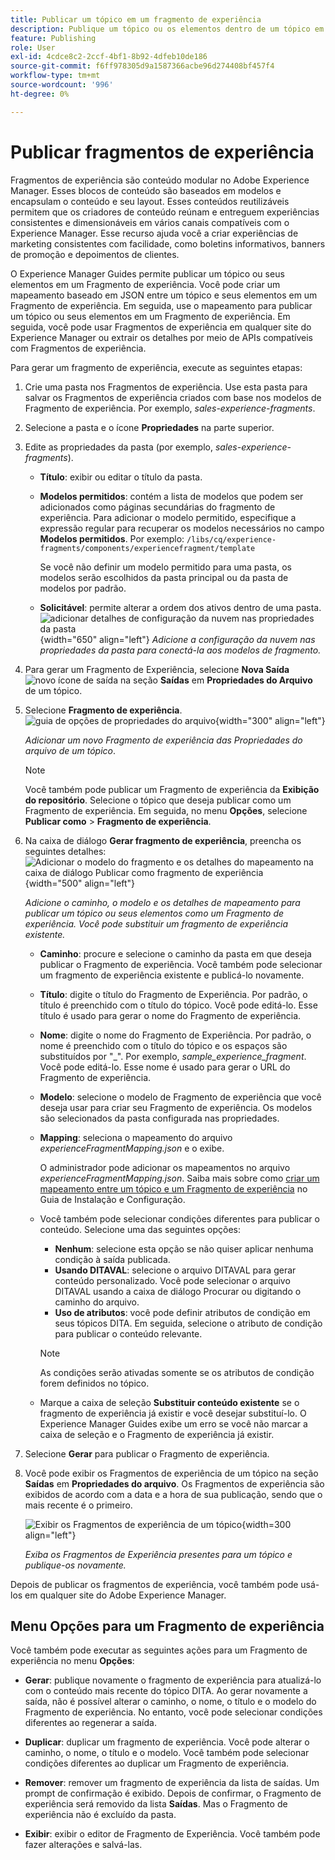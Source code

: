 ```yaml
---
title: Publicar um tópico em um fragmento de experiência
description: Publique um tópico ou os elementos dentro de um tópico em um Fragmento de experiência no AEM Guides.  Saiba como visualizar os Fragmentos de experiência presentes em um tópico e republicá-los.
feature: Publishing
role: User
exl-id: 4cdce8c2-2ccf-4bf1-8b92-4dfeb10de186
source-git-commit: f6ff978305d9a1587366acbe96d274408bf457f4
workflow-type: tm+mt
source-wordcount: '996'
ht-degree: 0%

---
```


# Publicar fragmentos de experiência

Fragmentos de experiência são conteúdo modular no Adobe Experience Manager. Esses blocos de conteúdo são baseados em modelos e encapsulam o conteúdo e seu layout. Esses conteúdos reutilizáveis permitem que os criadores de conteúdo reúnam e entreguem experiências consistentes e dimensionáveis em vários canais compatíveis com o Experience Manager. Esse recurso ajuda você a criar experiências de marketing consistentes com facilidade, como boletins informativos, banners de promoção e depoimentos de clientes.

O Experience Manager Guides permite publicar um tópico ou seus elementos em um Fragmento de experiência. Você pode criar um mapeamento baseado em JSON entre um tópico e seus elementos em um Fragmento de experiência. Em seguida, use o mapeamento para publicar um tópico ou seus elementos em um Fragmento de experiência. Em seguida, você pode usar Fragmentos de experiência em qualquer site do Experience Manager ou extrair os detalhes por meio de APIs compatíveis com Fragmentos de experiência.




Para gerar um fragmento de experiência, execute as seguintes etapas:


1. Crie uma pasta nos Fragmentos de experiência. Use esta pasta para salvar os Fragmentos de experiência criados com base nos modelos de Fragmento de experiência. Por exemplo, *sales-experience-fragments*.
1. Selecione a pasta e o ícone **Propriedades** na parte superior.
1. Edite as propriedades da pasta (por exemplo, *sales-experience-fragments*).


   * **Título**: exibir ou editar o título da pasta.

   * **Modelos permitidos**: contém a lista de modelos que podem ser adicionados como páginas secundárias do fragmento de experiência. Para adicionar o modelo permitido, especifique a expressão regular para recuperar os modelos necessários no campo **Modelos permitidos**.
Por exemplo:
     `/libs/cq/experience-fragments/components/experiencefragment/template`

     Se você não definir um modelo permitido para uma pasta, os modelos serão escolhidos da pasta principal ou da pasta de modelos por padrão.
   * **Solicitável**: permite alterar a ordem dos ativos dentro de uma pasta.
     ![adicionar detalhes de configuração da nuvem nas propriedades da pasta](images/experience-fragment-folder-properties.png){width="650" align="left"}
     *Adicione a configuração da nuvem nas propriedades da pasta para conectá-la aos modelos de fragmento.*
1. Para gerar um Fragmento de Experiência, selecione **Nova Saída** ![novo ícone de saída](./images/Add_icon.svg) na seção **Saídas** em **Propriedades do Arquivo** de um tópico.
1. Selecione **Fragmento de experiência**.\
   ![guia de opções de propriedades do arquivo](./images/file-properties-outputs-new.png){width="300" align="left"}

   *Adicionar um novo Fragmento de experiência das Propriedades do arquivo de um tópico*.

   >[!NOTE]
   >
   > Você também pode publicar um Fragmento de experiência da **Exibição do repositório**. Selecione o tópico que deseja publicar como um Fragmento de experiência. Em seguida, no menu **Opções**, selecione **Publicar como** > **Fragmento de experiência**.

1. Na caixa de diálogo **Gerar fragmento de experiência**, preencha os seguintes detalhes:
   ![Adicionar o modelo do fragmento e os detalhes do mapeamento na caixa de diálogo Publicar como fragmento de experiência](images/experience-fragment-generate.png){width="500" align="left"}

   *Adicione o caminho, o modelo e os detalhes de mapeamento para publicar um tópico ou seus elementos como um Fragmento de experiência. Você pode substituir um fragmento de experiência existente.*

   * **Caminho**: procure e selecione o caminho da pasta em que deseja publicar o Fragmento de experiência. Você também pode selecionar um fragmento de experiência existente e publicá-lo novamente.
   * **Título**: digite o título do Fragmento de Experiência. Por padrão, o título é preenchido com o título do tópico. Você pode editá-lo. Esse título é usado para gerar o nome do Fragmento de experiência.
   * **Nome**: digite o nome do Fragmento de Experiência. Por padrão, o nome é preenchido com o título do tópico e os espaços são substituídos por &quot;_&quot;. Por exemplo, *sample_experience_fragment*. Você pode editá-lo. Esse nome é usado para gerar o URL do Fragmento de experiência.
   * **Modelo**: selecione o modelo de Fragmento de experiência que você deseja usar para criar seu Fragmento de experiência. Os modelos são selecionados da pasta configurada nas propriedades.
   * **Mapping**: seleciona o mapeamento do arquivo *experienceFragmentMapping.json* e o exibe.



     O administrador pode adicionar os mapeamentos no arquivo *experienceFragmentMapping.json*.  Saiba mais sobre como [criar um mapeamento entre um tópico e um Fragmento de experiência](../cs-install-guide/conf-experience-fragment-mapping-cs.md) no Guia de Instalação e Configuração.

   * Você também pode selecionar condições diferentes para publicar o conteúdo.  Selecione uma das seguintes opções:


      * **Nenhum**: selecione esta opção se não quiser aplicar nenhuma condição à saída publicada.
      * **Usando DITAVAL**: selecione o arquivo DITAVAL para gerar conteúdo personalizado. Você pode selecionar o arquivo DITAVAL usando a caixa de diálogo Procurar ou digitando o caminho do arquivo.
      * **Uso de atributos**: você pode definir atributos de condição em seus tópicos DITA. Em seguida, selecione o atributo de condição para publicar o conteúdo relevante.

     >[!NOTE]
     > 
     >As condições serão ativadas somente se os atributos de condição forem definidos no tópico.


   * Marque a caixa de seleção **Substituir conteúdo existente** se o fragmento de experiência já existir e você desejar substituí-lo. O Experience Manager Guides exibe um erro se você não marcar a caixa de seleção e o Fragmento de experiência já existir.
1. Selecione **Gerar** para publicar o Fragmento de experiência.
1. Você pode exibir os Fragmentos de experiência de um tópico na seção **Saídas** em **Propriedades do arquivo**. Os Fragmentos de experiência são exibidos de acordo com a data e a hora de sua publicação, sendo que o mais recente é o primeiro.

   ![Exibir os Fragmentos de experiência de um tópico](images/experience-fragment-outputs-new.png){width=300 align=&quot;left&quot;}

   *Exiba os Fragmentos de Experiência presentes para um tópico e publique-os novamente.*




Depois de publicar os fragmentos de experiência, você também pode usá-los em qualquer site do Adobe Experience Manager.


## Menu Opções para um Fragmento de experiência

Você também pode executar as seguintes ações para um Fragmento de experiência no menu **Opções**:

* **Gerar**: publique novamente o fragmento de experiência para atualizá-lo com o conteúdo mais recente do tópico DITA. Ao gerar novamente a saída, não é possível alterar o caminho, o nome, o título e o modelo do Fragmento de experiência. No entanto, você pode selecionar condições diferentes ao regenerar a saída.

* **Duplicar**: duplicar um fragmento de experiência. Você pode alterar o caminho, o nome, o título e o modelo. Você também pode selecionar condições diferentes ao duplicar um Fragmento de experiência.

* **Remover**: remover um fragmento de experiência da lista de saídas. Um prompt de confirmação é exibido. Depois de confirmar, o Fragmento de experiência será removido da lista **Saídas**. Mas o Fragmento de experiência não é excluído da pasta.

* **Exibir**: exibir o editor de Fragmento de Experiência. Você também pode fazer alterações e salvá-las.
